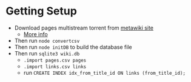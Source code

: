 # Getting Setup
- Download pages multistream torrent from [metawiki site](https://meta.wikimedia.org/wiki/Data_dump_torrents#English_Wikipedia)
	- [More info](https://en.wikipedia.org/wiki/Wikipedia:Database_download#E-book)
- Then run `node convertcsv`
- Then run `node initDB` to build the database file
- Then  run `sqlite3 wiki.db`
  - `.import pages.csv pages`
  - `.import links.csv links`
  - run `CREATE INDEX idx_from_title_id ON links (from_title_id);`
